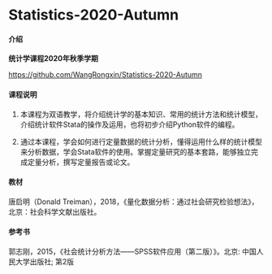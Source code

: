 # Statistics-2020-Autumn

#### 介绍
**统计学课程2020年秋季学期**


https://github.com/WangRongxin/Statistics-2020-Autumn

#### 课程说明

1.  本课程为双语教学，将介绍统计学的基本知识、常用的统计方法和统计模型，介绍统计软件Stata的操作及运用，也将初步介绍Python软件的编程。

2. 通过本课程，学会如何进行定量数据的统计分析，懂得运用什么样的统计模型来分析数据，学会Stata软件的使用。掌握定量研究的基本套路，能够独立完成定量分析，撰写定量报告或论文。

#### 教材

唐启明（Donald Treiman），2018，《量化数据分析：通过社会研究检验想法》，北京：社会科学文献出版社。
  

#### 参考书

郭志刚，2015，《社会统计分析方法——SPSS软件应用（第二版）》。北京: 中国人民大学出版社; 第2版



